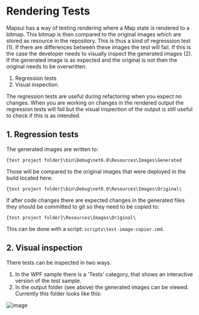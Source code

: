 # Rendering Tests

Mapsui has a way of testing rendering where a Map state is rendered to a bitmap. This bitmap is then compared to the original images which are stored as resource in the repository. This is thus a kind of regresssion test (1). If there are differences between these images the test will fail. If this is the case the developer needs to visually inspect the generated images (2). If the generated image is as expected and the original is not then the original needs to be overwritten. 

1. Regression tests 
2. Visual inspection.

The regression tests are useful during refactoring when you expect no changes. When you are working on changes in the rendered output the regression tests will fail but the visual inspection of the output is still useful to check if this is as intended.

## 1. Regression tests 

The generated images are written to:

    {test project folder}\bin\Debug\net6.0\Resources\Images\Generated

Those will be compared to the original images that were deployed in the build located here:

    {test project folder}\bin\Debug\net6.0\Resources\Images\Original\

If after code changes there are expected changes in the generated files they should be committed to git so they need to be copied to:

    {test project folder}\Resources\Images\Original\
    
This can be done with a script: ```scripts\test-image-copier.cmd```. 

## 2. Visual inspection

There tests can be inspected in two ways. 
1. In the WPF sample there is a 'Tests' category, that shows an interactive version of the test sample.
2. In the output folder (see above) the generated images can be viewed. Currently this folder looks like this:

![image](https://user-images.githubusercontent.com/963462/139462183-cf8126ba-8dc5-4c17-b107-11752196dd19.png)



